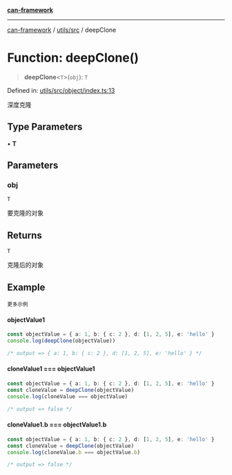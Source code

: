 [**can-framework**](../../../README.md)

***

[can-framework](../../../modules.md) / [utils/src](../README.md) / deepClone

# Function: deepClone()

> **deepClone**\<`T`\>(`obj`): `T`

Defined in: [utils/src/object/index.ts:13](https://github.com/acanowl/acanowl-framework/blob/b5107a43a84c047f5172f446640c957c87bb9285/packages/utils/src/object/index.ts#L13)

深度克隆

## Type Parameters

• **T**

## Parameters

### obj

`T`

要克隆的对象

## Returns

`T`

克隆后的对象

## Example

```更多示例```
#### objectValue1

```typescript
const objectValue = { a: 1, b: { c: 2 }, d: [1, 2, 5], e: 'hello' }
console.log(deepClone(objectValue))

/* output => { a: 1, b: { c: 2 }, d: [1, 2, 5], e: 'hello' } */
```

#### cloneValue1 === objectValue1

```typescript
const objectValue = { a: 1, b: { c: 2 }, d: [1, 2, 5], e: 'hello' }
const cloneValue = deepClone(objectValue)
console.log(cloneValue === objectValue)

/* output => false */
```

#### cloneValue1.b === objectValue1.b

```typescript
const objectValue = { a: 1, b: { c: 2 }, d: [1, 2, 5], e: 'hello' }
const cloneValue = deepClone(objectValue)
console.log(cloneValue.b === objectValue.b)

/* output => false */
```
